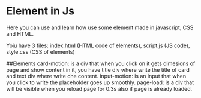 # Element in Js
Here you can use and learn how use some element made in javascript, CSS and HTML.

Yoiu have 3 files: index.html (HTML code of elements), script.js (JS code), style.css (CSS of elements)

##Elements
card-motion: is a div that when you click on it gets dimesions of page and show content in it, you have title div where write the title of card and text div where write che content.
input-motion: is an input that when you click to write the placeholder goes up smoothly.
page-load: is a div that will be visible when you reload page for 0.3s also if page is already loaded.

